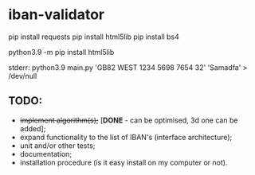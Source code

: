 # iban-validator

pip install requests
pip install html5lib
pip install bs4

python3.9 -m pip install  html5lib

stderr: python3.9 main.py 'GB82 WEST 1234 5698 7654 32' 'Samadfa' > /dev/null

## TODO:
- ~~implement algorithm(s);~~ [**DONE** - can be optimised, 3d one can be added];
- expand functionality to the list of IBAN's (interface architecture);
- unit and/or other tests;
- documentation;
- installation procedure (is it easy install on my computer or not).